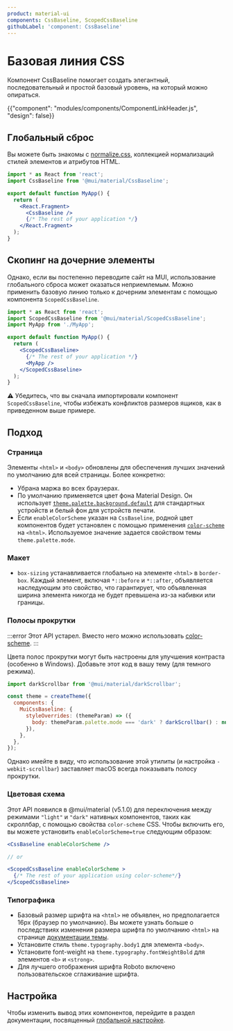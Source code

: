 ```yaml
---
product: material-ui
components: CssBaseline, ScopedCssBaseline
githubLabel: 'component: CssBaseline'
---
```


# Базовая линия CSS <meta data-oversett="" data-original-text="CSS Baseline">

<p class="description">Компонент CssBaseline помогает создать элегантный, последовательный и простой базовый уровень, на который можно опираться.</p>

{{"component": "modules/components/ComponentLinkHeader.js", "design": false}}

## Глобальный сброс <meta data-oversett="" data-original-text="Global reset">

Вы можете быть знакомы с [normalize.css](https://github.com/necolas/normalize.css), коллекцией нормализаций стилей элементов и атрибутов HTML.

```jsx
import * as React from 'react';
import CssBaseline from '@mui/material/CssBaseline';

export default function MyApp() {
  return (
    <React.Fragment>
      <CssBaseline />
      {/* The rest of your application */}
    </React.Fragment>
  );
}
```

## Скопинг на дочерние элементы <meta data-oversett="" data-original-text="Scoping on children">

Однако, если вы постепенно переводите сайт на MUI, использование глобального сброса может оказаться неприемлемым. Можно применить базовую линию только к дочерним элементам с помощью компонента `ScopedCssBaseline`.

```jsx
import * as React from 'react';
import ScopedCssBaseline from '@mui/material/ScopedCssBaseline';
import MyApp from './MyApp';

export default function MyApp() {
  return (
    <ScopedCssBaseline>
      {/* The rest of your application */}
      <MyApp />
    </ScopedCssBaseline>
  );
}
```

⚠️ Убедитесь, что вы сначала импортировали компонент `ScopedCssBaseline`, чтобы избежать конфликтов размеров ящиков, как в приведенном выше примере.

## Подход <meta data-oversett="" data-original-text="Approach">

### Страница <meta data-oversett="" data-original-text="Page">

Элементы `<html>` и `<body>` обновлены для обеспечения лучших значений по умолчанию для всей страницы. Более конкретно:

-   Убрана маржа во всех браузерах.
-   По умолчанию применяется цвет фона Material Design. Он использует [`theme.palette.background.default`](/material-ui/customization/default-theme/?expand-path=$.palette.background) для стандартных устройств и белый фон для устройств печати.
-   Если `enableColorScheme` указан на `CssBaseline`, родной цвет компонентов будет установлен с помощью применения [`color-scheme`](https://web.dev/color-scheme/) на `<html>`. Используемое значение задается свойством темы `theme.palette.mode`.

### Макет <meta data-oversett="" data-original-text="Layout">

-   `box-sizing` устанавливается глобально на элементе `<html>` в `border-box`. Каждый элемент, включая `*::before` и `*::after`, объявляется наследующим это свойство, что гарантирует, что объявленная ширина элемента никогда не будет превышена из-за набивки или границы.

### Полосы прокрутки <meta data-oversett="" data-original-text="Scrollbars">

:::error
Этот API устарел. Вместо него можно использовать [color-scheme](#color-scheme).
:::

Цвета полос прокрутки могут быть настроены для улучшения контраста (особенно в Windows). Добавьте этот код в вашу тему (для темного режима).

```jsx
import darkScrollbar from '@mui/material/darkScrollbar';

const theme = createTheme({
  components: {
    MuiCssBaseline: {
      styleOverrides: (themeParam) => ({
        body: themeParam.palette.mode === 'dark' ? darkScrollbar() : null,
      }),
    },
  },
});
```

Однако имейте в виду, что использование этой утилиты (и настройка `-webkit-scrollbar`) заставляет macOS всегда показывать полосу прокрутки.

### Цветовая схема <meta data-oversett="" data-original-text="Color scheme">

Этот API появился в @mui/material (v5.1.0) для переключения между режимами `"light"` и `"dark"` нативных компонентов, таких как скроллбар, с помощью свойства `color-scheme` CSS. Чтобы включить его, вы можете установить `enableColorScheme=true` следующим образом:

```jsx
<CssBaseline enableColorScheme />

// or

<ScopedCssBaseline enableColorScheme >
  {/* The rest of your application using color-scheme*/}
</ScopedCssBaseline>
```

### Типографика <meta data-oversett="" data-original-text="Typography">

-   Базовый размер шрифта на `<html>` не объявлен, но предполагается 16px (браузер по умолчанию). Вы можете узнать больше о последствиях изменения размера шрифта по умолчанию `<html>` на странице [документации темы](/material-ui/customization/typography/#html-font-size).
-   Установите стиль `theme.typography.body1` для элемента `<body>`.
-   Установите font-weight на `theme.typography.fontWeightBold` для элементов `<b>` и `<strong>`.
-   Для лучшего отображения шрифта Roboto включено пользовательское сглаживание шрифта.

## Настройка <meta data-oversett="" data-original-text="Customization">

Чтобы изменить вывод этих компонентов, перейдите в раздел документации, посвященный [глобальной настройке](/material-ui/customization/how-to-customize/#4-global-css-override).
